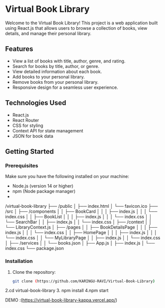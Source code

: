 # Virtual Book Library

Welcome to the Virtual Book Library! This project is a web application built using React.js that allows users to browse a collection of books, view details, and manage their personal library. 

## Features

- View a list of books with title, author, genre, and rating.
- Search for books by title, author, or genre.
- View detailed information about each book.
- Add books to your personal library.
- Remove books from your personal library.
- Responsive design for a seamless user experience.

## Technologies Used

- React.js
- React Router
- CSS for styling
- Context API for state management
- JSON for book data

## Getting Started

### Prerequisites

Make sure you have the following installed on your machine:

- Node.js (version 14 or higher)
- npm (Node package manager)
- 
/virtual-book-library
├── /public
│   ├── index.html
│   └── favicon.ico
├── /src
│   ├── /components
│   │   ├── BookCard
│   │   │   ├── index.js
│   │   │   └── index.css
│   │   ├── BookList
│   │   │   ├── index.js
│   │   │   └── index.css
│   │   └── SearchBar
│   │       ├── index.js
│   │       └── index.css
│   ├── /context
│   │   └── LibraryContext.js
│   ├── /pages
│   │   ├── BookDetailsPage
│   │   │   ├── index.js
│   │   │   └── index.css
│   │   ├── HomePage
│   │   │   ├── index.js
│   │   │   └── index.css
│   │   └── MyLibraryPage
│   │       ├── index.js
│   │       └── index.css
│   ├── /services
│   │   └── books.json
│   ├── App.js
│   ├── index.js
│   └── index.css
└── package.json

### Installation

1. Clone the repository:
   ```bash
   git clone (https://github.com/KARINGU-RAVI/Virtual-Book-Library)

2.cd virtual-book-library
3. npm install
4.npm start

DEMO :(https://virtual-book-library-kappa.vercel.app/)

